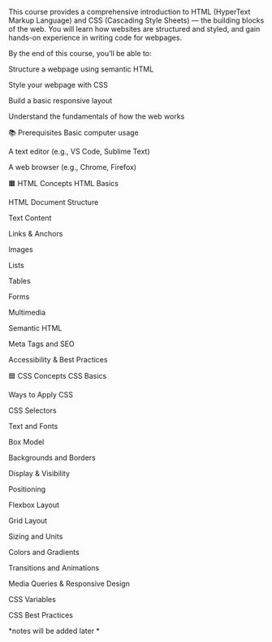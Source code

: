 This course provides a comprehensive introduction to HTML (HyperText Markup Language) and CSS (Cascading Style Sheets) — the building blocks of the web. You will learn how websites are structured and styled, and gain hands-on experience in writing code for webpages.

By the end of this course, you’ll be able to:

Structure a webpage using semantic HTML

Style your webpage with CSS

Build a basic responsive layout

Understand the fundamentals of how the web works

📚 Prerequisites
Basic computer usage

A text editor (e.g., VS Code, Sublime Text)

A web browser (e.g., Chrome, Firefox)



🟧 HTML Concepts
HTML Basics

HTML Document Structure

Text Content

Links & Anchors

Images

Lists

Tables

Forms

Multimedia

Semantic HTML

Meta Tags and SEO

Accessibility & Best Practices

🟦 CSS Concepts
CSS Basics

Ways to Apply CSS

CSS Selectors

Text and Fonts

Box Model

Backgrounds and Borders

Display & Visibility

Positioning

Flexbox Layout

Grid Layout

Sizing and Units

Colors and Gradients

Transitions and Animations

Media Queries & Responsive Design

CSS Variables

CSS Best Practices

*notes will be added later *
